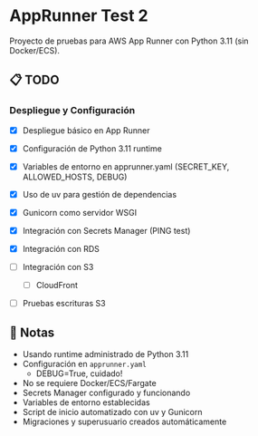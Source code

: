 # AppRunner Test 2

Proyecto de pruebas para AWS App Runner con Python 3.11 (sin Docker/ECS).

## 📋 TODO

### Despliegue y Configuración
- [x] Despliegue básico en App Runner
- [x] Configuración de Python 3.11 runtime
- [x] Variables de entorno en apprunner.yaml (SECRET_KEY, ALLOWED_HOSTS, DEBUG)
- [x] Uso de uv para gestión de dependencias
- [x] Gunicorn como servidor WSGI
- [x] Integración con Secrets Manager (PING test)
- [x] Integración con RDS
- [ ] Integración con S3
  - [ ] CloudFront
- [ ] Pruebas escrituras S3


## 📝 Notas

- Usando runtime administrado de Python 3.11
- Configuración en `apprunner.yaml`
  - DEBUG=True, cuidado!
- No se requiere Docker/ECS/Fargate
- Secrets Manager configurado y funcionando
- Variables de entorno establecidas
- Script de inicio automatizado con uv y Gunicorn
- Migraciones y superusuario creados automáticamente